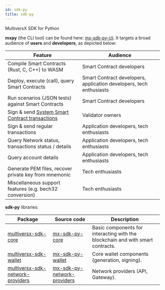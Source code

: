 ```yaml
---
id: sdk-py
title: sdk-py
---
```


MultiversX SDK for Python

**mxpy** (the CLI tool) can be found here: [mx-sdk-py-cli](https://github.com/multiversx/mx-sdk-py-cli). It targets a broad audience of **users** and **developers**, as depicted below:

| Feature                                                                                        | Audience                                                            |
|------------------------------------------------------------------------------------------------|---------------------------------------------------------------------|
| Compile Smart Contracts (Rust, C, C++) to WASM                                                 | Smart Contract developers                                           |
| Deploy, execute (call), query Smart Contracts                                                  | Smart Contract developers, application developers, tech enthusiasts |
| Run scenarios (JSON tests) against Smart Contracts                                             | Smart Contract developers                                           |
| Sign & send [System Smart Contract transactions](/validators/staking/staking-smart-contract)   | Validator owners                                                    |
| Sign & send regular transactions                                                               | Application developers, tech enthusiasts                            |
| Query Network status, transactions status / details                                            | Application developers, tech enthusiasts                            |
| Query account details                                                                          | Application developers, tech enthusiasts                            |
| Generate PEM files, recover private key from mnemonic                                          | Tech enthusiasts                                                    |
| Miscellaneous support features (e.g. bech32 conversion)                                        | Tech enthusiasts                                                    |

**sdk-py** libraries:


| Package                                                                                     | Source code                                                               | Description                                                                                   |
|---------------------------------------------------------------------------------------------|---------------------------------------------------------------------------|-----------------------------------------------------------------------------------------------|
| [multiversx-sdk-core](https://pypi.org/project/multiversx-sdk-core)                           | [mx-sdk-py-core](https://github.com/multiversx/mx-sdk-py-core)            | Basic components for interacting with the blockchain and with smart contracts. |
| [multiversx-sdk-wallet](https://pypi.org/project/multiversx-sdk-wallet)                       | [mx-sdk-py-wallet](https://github.com/multiversx/mx-sdk-py-wallet)                       | Core wallet components (generation, signing). |
| [multiversx-sdk-network-providers](https://pypi.org/project/multiversx-sdk-network-providers) | [mx-sdk-py-network-providers](https://github.com/multiversx/mx-sdk-py-network-providers) | Network providers (API, Gateway). |
